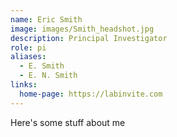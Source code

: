 ```yaml
---
name: Eric Smith
image: images/Smith_headshot.jpg
description: Principal Investigator
role: pi
aliases:
  - E. Smith
  - E. N. Smith
links:
  home-page: https://labinvite.com
---
```


Here's some stuff about me